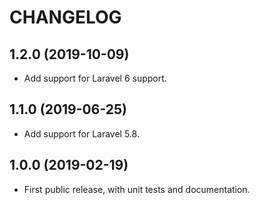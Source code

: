 CHANGELOG
=========

## 1.2.0 (2019-10-09)
 - Add support for Laravel 6 support.

## 1.1.0 (2019-06-25)
 - Add support for Laravel 5.8.

## 1.0.0 (2019-02-19)
 - First public release, with unit tests and documentation.
